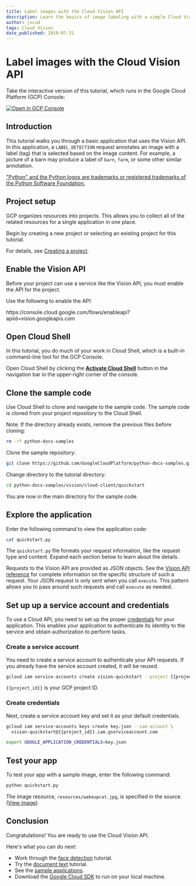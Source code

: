 ```yaml
---
title: Label images with the Cloud Vision API
description: Learn the basics of image labeling with a simple Cloud Vision API application.
author: jscud
tags: Cloud Vision
date_published: 2019-07-31
---
```


# Label images with the Cloud Vision API

<!-- {% setvar repo_url "https://github.com/GoogleCloudPlatform/python-docs-samples.git" %} -->
<!-- {% setvar repo_name "python-docs-samples" %} -->
<!-- {% setvar project_id "<your-project>" %} -->
<walkthrough-devshell-precreate></walkthrough-devshell-precreate>

<walkthrough-alt>
Take the interactive version of this tutorial, which runs in the Google Cloud Platform (GCP) Console:

[![Open in GCP Console](https://walkthroughs.googleusercontent.com/tutorial/resources/open-in-console-button.svg)](https://console.cloud.google.com/getting-started?walkthrough_tutorial_id=python_vision_quickstart)

</walkthrough-alt>

## Introduction

This tutorial walks you through a basic application that uses the Vision API.
In this application, a `LABEL_DETECTION` request annotates an image with a
label (tag) that is selected based on the image content. For example, a
picture of a barn may produce a label of `barn`, `farm`, or some other similar
annotation.

["Python" and the Python logos are trademarks or registered trademarks of the
Python Software Foundation.](walkthrough://footnote)

## Project setup

GCP organizes resources into projects. This allows you to
collect all of the related resources for a single application in one place.

Begin by creating a new project or selecting an existing project for this tutorial.

<walkthrough-project-billing-setup></walkthrough-project-billing-setup>

For details, see
[Creating a project](https://cloud.google.com/resource-manager/docs/creating-managing-projects#creating_a_project).

## Enable the Vision API

Before your project can use a service like the Vision API, you must enable the
API for the project.

Use the following to enable the API:

<walkthrough-enable-apis apis="vision.googleapis.com"></walkthrough-enable-apis>

<walkthrough-alt>
https://console.cloud.google.com/flows/enableapi?apiid=vision.googleapis.com
</walkthrough-alt>

## Open Cloud Shell

In this tutorial, you do much of your work in Cloud Shell, which is a built-in command-line tool for the GCP Console.

Open Cloud Shell by clicking the <walkthrough-cloud-shell-icon></walkthrough-cloud-shell-icon>[**Activate Cloud Shell**][spotlight-open-devshell] button in the navigation bar in the upper-right corner of the console.

## Clone the sample code

Use Cloud Shell to clone and navigate to the sample code. The sample code
is cloned from your project repository to the Cloud Shell.

Note: If the directory already exists, remove the previous files before cloning:

```bash
rm -rf python-docs-samples
```

Clone the sample repository:

```bash
git clone https://github.com/GoogleCloudPlatform/python-docs-samples.git
```

Change directory to the tutorial directory:

```bash
cd python-docs-samples/vision/cloud-client/quickstart
```

You are now in the main directory for the sample code.

## Explore the application

Enter the following command to view the application code:

```bash
cat quickstart.py
```

The `quickstart.py` file formats your request information, like the request type
and content. Expand each section below to learn about the details.

Requests to the Vision API are provided as JSON objects. See the
[Vision API reference][vision-request-doc] for complete information on the specific
structure of such a request. Your JSON request is only sent when you call
`execute`. This pattern allows you to pass around such requests and call
`execute` as needed.

## Set up up a service account and credentials

To use a Cloud API, you need to set up the proper [credentials][auth-doc] for 
your application. This enables your application to authenticate its identity to
the service and obtain authorization to perform tasks.

### Create a service account

You need to create a service account to authenticate your API requests. If you
already have the service account created, it will be reused.

```bash
gcloud iam service-accounts create vision-quickstart --project {{project_id}}
```

`{{project_id}}` is your GCP project ID.

### Create credentials

Next, create a service account key and set it as your default credentials.

```bash
gcloud iam service-accounts keys create key.json --iam-account \
  vision-quickstart@{{project_id}}.iam.gserviceaccount.com
```

```bash
export GOOGLE_APPLICATION_CREDENTIALS=key.json
```

<walkthrough-test-code-output text="created key"></walkthrough-test-code-output>

## Test your app

To test your app with a sample image, enter the following command:

```bash
python quickstart.py
```

The image resource, `resources/wakeupcat.jpg`, is specified in the source.
([View image][cat-picture])

## Conclusion

<walkthrough-conclusion-trophy></walkthrough-conclusion-trophy>

Congratulations! You are ready to use the Cloud Vision API.

Here's what you can do next:

*   Work through the [face detection][face-tutorial] tutorial.
*   Try the [document text][document-text-tutorial] tutorial.
*   See the [sample applications][vision-samples].
*   Download the [Google Cloud SDK][get-cloud-sdk] to run on your local machine.

[auth-doc]: https://cloud.google.com/vision/docs/auth
[cat-picture]: https://raw.githubusercontent.com/GoogleCloudPlatform/python-docs-samples/master/vision/cloud-client/quickstart/resources/wakeupcat.jpg
[document-text-tutorial]: https://cloud.google.com/vision/docs/fulltext-annotations
[face-tutorial]: https://cloud.google.com/vision/docs/face-tutorial
[get-cloud-sdk]: https://cloud.google.com/sdk/
[vision-request-doc]: https://cloud.google.com/vision/reference/rest
[vision-samples]: https://cloud.google.com/vision/docs/samples
[spotlight-open-devshell]: walkthrough://spotlight-pointer?spotlightId=devshell-activate-button
